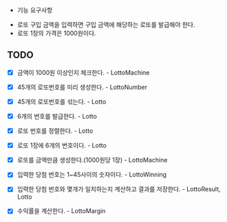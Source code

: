 * 기능 요구사항
- 로또 구입 금액을 입력하면 구입 금액에 해당하는 로또를 발급해야 한다.
-  로또 1장의 가격은 1000원이다.

## TODO
-[x] 금액이 1000원 이상인지 체크한다. - LottoMachine
-[x] 45개의 로또번호를 미리 생성한다. - LottoNumber  
-[x] 45개의 로또번호를 섞는다. - Lotto
-[x] 6개의 번호를 발급한다. - Lotto
-[x] 로또 번호를 정렬한다. - Lotto
-[x] 로또 1장에 6개의 번호이다. - Lotto
-[x] 로또를 금액만큼 생성한다.(1000원당 1장) - LottoMachine
-[x] 입력한 당첨 번호는 1~45사이의 숫자이다. - LottoWinning
-[x] 입력한 당첨 번호와 몇개가 일치하는지 계산하고 결과를 저장한다. - LottoResult, Lotto
-[x] 수익률을 계산한다. - LottoMargin

